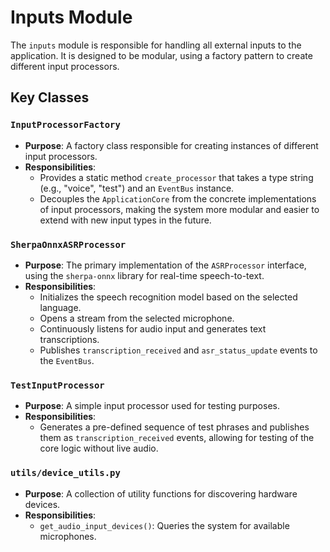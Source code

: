 # Inputs Module

The `inputs` module is responsible for handling all external inputs to the application. It is designed to be modular, using a factory pattern to create different input processors.

## Key Classes

### `InputProcessorFactory`
*   **Purpose**: A factory class responsible for creating instances of different input processors.
*   **Responsibilities**:
    *   Provides a static method `create_processor` that takes a type string (e.g., "voice", "test") and an `EventBus` instance.
    *   Decouples the `ApplicationCore` from the concrete implementations of input processors, making the system more modular and easier to extend with new input types in the future.

### `SherpaOnnxASRProcessor`
*   **Purpose**: The primary implementation of the `ASRProcessor` interface, using the `sherpa-onnx` library for real-time speech-to-text.
*   **Responsibilities**:
    *   Initializes the speech recognition model based on the selected language.
    *   Opens a stream from the selected microphone.
    *   Continuously listens for audio input and generates text transcriptions.
    *   Publishes `transcription_received` and `asr_status_update` events to the `EventBus`.

### `TestInputProcessor`
*   **Purpose**: A simple input processor used for testing purposes.
*   **Responsibilities**:
    *   Generates a pre-defined sequence of test phrases and publishes them as `transcription_received` events, allowing for testing of the core logic without live audio.

### `utils/device_utils.py`
*   **Purpose**: A collection of utility functions for discovering hardware devices.
*   **Responsibilities**:
    *   `get_audio_input_devices()`: Queries the system for available microphones.
